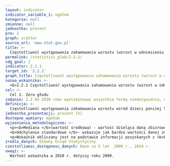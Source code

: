 ```yaml
---
layout: indicator
indicator_variable_1: ogółem
kategorie: null
zmienne: null
jednostka: procent
pre: 2
graph: scatter
source_url: 'www.stat.gov.pl'
title: >-
  Częstotliwość występowania zahamowania wzrostu (wzrost w odniesieniu do wieku, odchylenie standardowe mniejsze lub równe minus 2 w odniesieniu do mediany wzrostu wynikającej ze Standardów Wzrostu WHO dla Dzieci) wśród dzieci w wieku poniżej 5 lat
permalink: /statistics_glob/2-2-1/
sdg_goal: 2
indicator: 2.2.1
target_id: '2.2.1'
graph_title: Częstotliwość występowania zahamowania wzrostu (wzrost w odniesieniu do wieku, odchylenie standardowe mniejsze lub równe minus 2 w odniesieniu do mediany wzrostu wynikającej ze Standardów Wzrostu WHO dla Dzieci) wśród dzieci w wieku poniżej 5 lat
nazwa_wskaznika: >-
  <b>2.2.1 Częstotliwość występowania zahamowania wzrostu (wzrost w odniesieniu do wieku, odchylenie standardowe mniejsze lub równe minus 2 w odniesieniu do mediany wzrostu wynikającej ze Standardów Wzrostu WHO dla Dzieci) wśród dzieci w wieku poniżej 5 lat</b>
cel: >-
  Cel 2. Zero głodu
zadanie: 2.2 Do 2030 roku wyeliminować wszystkie formy niedożywienia, w tym do 2025 r. zrealizować uzgodnione na szczeblu międzynarodowym zadania dotyczące zaburzeń wzrostu wśród dzieci poniżej piątego roku życia oraz zapewnić właściwą żywność dla dorastających dziewcząt, ciężarnych i karmiących kobiet oraz osób starszych
definicja: >-
  Częstotliwość występowania zahamowania wzrostu wśród dzieci poniżej 5 lat - wzrost równy lub niższy od -2 odchylenia standardowego mediany wzrostu dla danego wieku wg norm WHO (normy wzrostu dla dzieci).
jednostka_prezentacji: procent [%]
dostepne_wymiary: ogółem
wyjasnienia_metodologiczne: >-
  <p><b>Mediana </b>(wartość środkowa) - wartość dzieląca daną zbiorowość na pół. Poniżej i powyżej mediany znajduje się dokładnie po 50% jednostek danej zbiorowości. Jeżeli mediana wzrostu wynosi 120 cm, to znaczy, że wzrost u połowy osób danej zbiorowości jest niższy, a u drugiej połowy wyższy od 120 cm. </br>
  <b>Odchylenie standardowe </b>- wskazuje jak bardzo wartości danej zmiennej są rozproszone wokół średniej, którą w rozpatrywanym wskaźniku stanowi mediana (wzrostu do wieku). Im niższa wartość odchylenia tym obserwacje są bardziej skupione wokół średniej.</p>
  <p>Wskaźnik obliczany jest na podstawie informacji pozyskanych z <b>Europejskiego Ankietowego Badania Zdrowia (EHIS)</b>. Badanie to obejmuje osoby w wieku 15 lat i więcej w gospodarstwach domowych, mieszkające na terytorium danego kraju. W Polsce badaniem zostały objęte również dzieci w wieku 0-14 lat.</p>
zrodlo_danych: Główny Urząd Statystyczny
czestotliwosc_dostępnosc_danych: Dane co 5 lat  2009 r., 2014 r.
uwagi: >-
  Wartość wskaźnika w 2010 r. dotyczy roku 2009.
---
```

